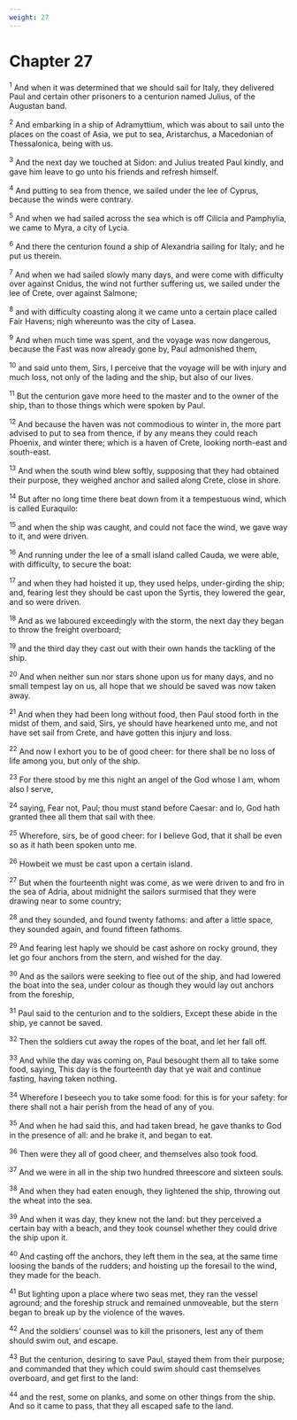```yaml
---
weight: 27
---
```


# Chapter 27

<sup>1</sup> And when it was determined that we should sail for Italy, they delivered Paul and certain other prisoners to a centurion named Julius, of the Augustan band. 

<sup>2</sup> And embarking in a ship of Adramyttium, which was about to sail unto the places on the coast of Asia, we put to sea, Aristarchus, a Macedonian of Thessalonica, being with us. 

<sup>3</sup> And the next day we touched at Sidon: and Julius treated Paul kindly, and gave him leave to go unto his friends and refresh himself. 

<sup>4</sup> And putting to sea from thence, we sailed under the lee of Cyprus, because the winds were contrary. 

<sup>5</sup> And when we had sailed across the sea which is off Cilicia and Pamphylia, we came to Myra, a city of Lycia. 

<sup>6</sup> And there the centurion found a ship of Alexandria sailing for Italy; and he put us therein. 

<sup>7</sup> And when we had sailed slowly many days, and were come with difficulty over against Cnidus, the wind not further suffering us, we sailed under the lee of Crete, over against Salmone; 

<sup>8</sup> and with difficulty coasting along it we came unto a certain place called Fair Havens; nigh whereunto was the city of Lasea. 

<sup>9</sup> And when much time was spent, and the voyage was now dangerous, because the Fast was now already gone by, Paul admonished them, 

<sup>10</sup> and said unto them, Sirs, I perceive that the voyage will be with injury and much loss, not only of the lading and the ship, but also of our lives. 

<sup>11</sup> But the centurion gave more heed to the master and to the owner of the ship, than to those things which were spoken by Paul. 

<sup>12</sup> And because the haven was not commodious to winter in, the more part advised to put to sea from thence, if by any means they could reach Phoenix, and winter there; which is a haven of Crete, looking north-east and south-east. 

<sup>13</sup> And when the south wind blew softly, supposing that they had obtained their purpose, they weighed anchor and sailed along Crete, close in shore. 

<sup>14</sup> But after no long time there beat down from it a tempestuous wind, which is called Euraquilo: 

<sup>15</sup> and when the ship was caught, and could not face the wind, we gave way to it, and were driven. 

<sup>16</sup> And running under the lee of a small island called Cauda, we were able, with difficulty, to secure the boat: 

<sup>17</sup> and when they had hoisted it up, they used helps, under-girding the ship; and, fearing lest they should be cast upon the Syrtis, they lowered the gear, and so were driven. 

<sup>18</sup> And as we laboured exceedingly with the storm, the next day they began to throw the freight overboard; 

<sup>19</sup> and the third day they cast out with their own hands the tackling of the ship. 

<sup>20</sup> And when neither sun nor stars shone upon us for many days, and no small tempest lay on us, all hope that we should be saved was now taken away. 

<sup>21</sup> And when they had been long without food, then Paul stood forth in the midst of them, and said, Sirs, ye should have hearkened unto me, and not have set sail from Crete, and have gotten this injury and loss. 

<sup>22</sup> And now I exhort you to be of good cheer: for there shall be no loss of life among you, but only of the ship. 

<sup>23</sup> For there stood by me this night an angel of the God whose I am, whom also I serve, 

<sup>24</sup> saying, Fear not, Paul; thou must stand before Caesar: and lo, God hath granted thee all them that sail with thee. 

<sup>25</sup> Wherefore, sirs, be of good cheer: for I believe God, that it shall be even so as it hath been spoken unto me. 

<sup>26</sup> Howbeit we must be cast upon a certain island. 

<sup>27</sup> But when the fourteenth night was come, as we were driven to and fro in the sea of Adria, about midnight the sailors surmised that they were drawing near to some country; 

<sup>28</sup> and they sounded, and found twenty fathoms: and after a little space, they sounded again, and found fifteen fathoms. 

<sup>29</sup> And fearing lest haply we should be cast ashore on rocky ground, they let go four anchors from the stern, and wished for the day. 

<sup>30</sup> And as the sailors were seeking to flee out of the ship, and had lowered the boat into the sea, under colour as though they would lay out anchors from the foreship, 

<sup>31</sup> Paul said to the centurion and to the soldiers, Except these abide in the ship, ye cannot be saved. 

<sup>32</sup> Then the soldiers cut away the ropes of the boat, and let her fall off. 

<sup>33</sup> And while the day was coming on, Paul besought them all to take some food, saying, This day is the fourteenth day that ye wait and continue fasting, having taken nothing. 

<sup>34</sup> Wherefore I beseech you to take some food: for this is for your safety: for there shall not a hair perish from the head of any of you. 

<sup>35</sup> And when he had said this, and had taken bread, he gave thanks to God in the presence of all: and he brake it, and began to eat. 

<sup>36</sup> Then were they all of good cheer, and themselves also took food. 

<sup>37</sup> And we were in all in the ship two hundred threescore and sixteen souls. 

<sup>38</sup> And when they had eaten enough, they lightened the ship, throwing out the wheat into the sea. 

<sup>39</sup> And when it was day, they knew not the land: but they perceived a certain bay with a beach, and they took counsel whether they could drive the ship upon it. 

<sup>40</sup> And casting off the anchors, they left them in the sea, at the same time loosing the bands of the rudders; and hoisting up the foresail to the wind, they made for the beach. 

<sup>41</sup> But lighting upon a place where two seas met, they ran the vessel aground; and the foreship struck and remained unmoveable, but the stern began to break up by the violence of the waves. 

<sup>42</sup> And the soldiers’ counsel was to kill the prisoners, lest any of them should swim out, and escape. 

<sup>43</sup> But the centurion, desiring to save Paul, stayed them from their purpose; and commanded that they which could swim should cast themselves overboard, and get first to the land: 

<sup>44</sup> and the rest, some on planks, and some on other things from the ship. And so it came to pass, that they all escaped safe to the land. 


